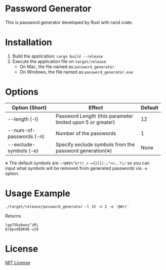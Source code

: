 # Password Generator
This is password generator developed by Rust with rand crate. 

# Installation
1. Build the application: ```cargo build --release```
2. Execute the application file on `target/release`
    - On Mac, the file named as `password_generator`
    - On Windows, the file named as `password_generator.exe`

# Options
| Option (Short) | Effect                                                     | Default | 
|----------------|------------------------------------------------------------|---------|
| --length (-l)  | Password Length (this parameter limited upon 5 or greater) | 12      |
| --num-of-passwords (-n)| Number of the passwords                                    | 1       |
| --exclude-symbols (-e) | Specify exclude symbols from the password generation(※)    | None    |

※ The default symbols are `~!@#$%^&*()_+-={}[]|:;"<>,.?\/` so you can input 
what symbols will be removed from generated passwords via `-e` option.

# Usage Example
```shell
./target/release/password_generator -l 15 -n 2 -e '@#>\'
```
Returns
```
lqw75kybwny^zRj
Q)6pvX68KXK-=}9
```

# License
[MIT License](/LICENSE)